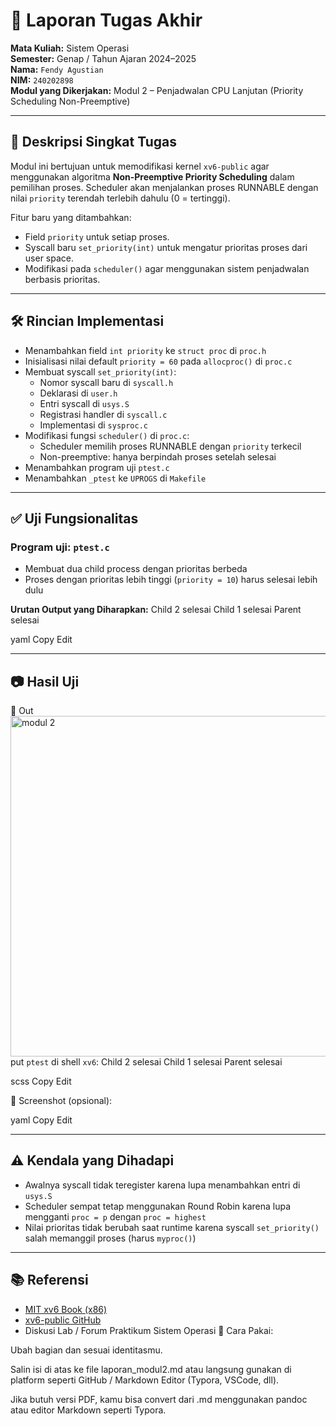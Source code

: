 # 📄 Laporan Tugas Akhir  
**Mata Kuliah:** Sistem Operasi  
**Semester:** Genap / Tahun Ajaran 2024–2025  
**Nama:** `Fendy Agustian`  
**NIM:** `240202898`  
**Modul yang Dikerjakan:** Modul 2 – Penjadwalan CPU Lanjutan (Priority Scheduling Non-Preemptive)

---

## 📌 Deskripsi Singkat Tugas  

Modul ini bertujuan untuk memodifikasi kernel `xv6-public` agar menggunakan algoritma **Non-Preemptive Priority Scheduling** dalam pemilihan proses. Scheduler akan menjalankan proses RUNNABLE dengan nilai `priority` terendah terlebih dahulu (0 = tertinggi).  

Fitur baru yang ditambahkan:

- Field `priority` untuk setiap proses.
- Syscall baru `set_priority(int)` untuk mengatur prioritas proses dari user space.
- Modifikasi pada `scheduler()` agar menggunakan sistem penjadwalan berbasis prioritas.

---

## 🛠️ Rincian Implementasi

- Menambahkan field `int priority` ke `struct proc` di `proc.h`
- Inisialisasi nilai default `priority = 60` pada `allocproc()` di `proc.c`
- Membuat syscall `set_priority(int)`:
  - Nomor syscall baru di `syscall.h`
  - Deklarasi di `user.h`
  - Entri syscall di `usys.S`
  - Registrasi handler di `syscall.c`
  - Implementasi di `sysproc.c`
- Modifikasi fungsi `scheduler()` di `proc.c`:
  - Scheduler memilih proses RUNNABLE dengan `priority` terkecil
  - Non-preemptive: hanya berpindah proses setelah selesai
- Menambahkan program uji `ptest.c`
- Menambahkan `_ptest` ke `UPROGS` di `Makefile`

---

## ✅ Uji Fungsionalitas

### Program uji: `ptest.c`

- Membuat dua child process dengan prioritas berbeda
- Proses dengan prioritas lebih tinggi (`priority = 10`) harus selesai lebih dulu

**Urutan Output yang Diharapkan:**
Child 2 selesai
Child 1 selesai
Parent selesai

yaml
Copy
Edit

---

## 📷 Hasil Uji


📍 Out<img width="532" height="545" alt="modul 2" src="https://github.com/user-attachments/assets/56babd12-e424-4f32-ab44-8a2bbfa4edd1" />
put `ptest` di shell `xv6`:
Child 2 selesai
Child 1 selesai
Parent selesai

scss
Copy
Edit

📍 Screenshot (opsional):


yaml
Copy
Edit

---

## ⚠️ Kendala yang Dihadapi

- Awalnya syscall tidak teregister karena lupa menambahkan entri di `usys.S`
- Scheduler sempat tetap menggunakan Round Robin karena lupa mengganti `proc = p` dengan `proc = highest`
- Nilai prioritas tidak berubah saat runtime karena syscall `set_priority()` salah memanggil proses (harus `myproc()`)

---

## 📚 Referensi

- [MIT xv6 Book (x86)](https://pdos.csail.mit.edu/6.828/2018/xv6/book-rev11.pdf)
- [xv6-public GitHub](https://github.com/mit-pdos/xv6-public)
- Diskusi Lab / Forum Praktikum Sistem Operasi
📌 Cara Pakai:

Ubah bagian <Nama Lengkap> dan <Nomor Induk Mahasiswa> sesuai identitasmu.

Salin isi di atas ke file laporan_modul2.md atau langsung gunakan di platform seperti GitHub / Markdown Editor (Typora, VSCode, dll).

Jika butuh versi PDF, kamu bisa convert dari .md menggunakan pandoc atau editor Markdown seperti Typora.
